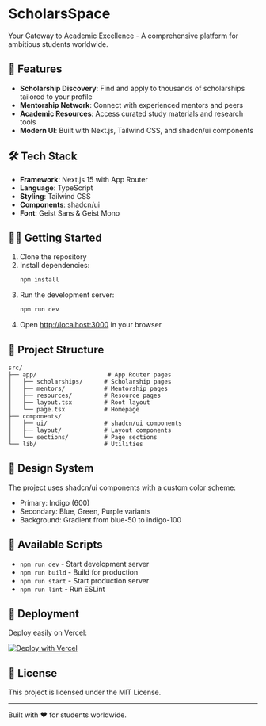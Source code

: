 # ScholarsSpace

Your Gateway to Academic Excellence - A comprehensive platform for ambitious students worldwide.

## 🚀 Features

- **Scholarship Discovery**: Find and apply to thousands of scholarships tailored to your profile
- **Mentorship Network**: Connect with experienced mentors and peers
- **Academic Resources**: Access curated study materials and research tools
- **Modern UI**: Built with Next.js, Tailwind CSS, and shadcn/ui components

## 🛠️ Tech Stack

- **Framework**: Next.js 15 with App Router
- **Language**: TypeScript
- **Styling**: Tailwind CSS
- **Components**: shadcn/ui
- **Font**: Geist Sans & Geist Mono

## 🏃‍♂️ Getting Started

1. Clone the repository
2. Install dependencies:
   ```bash
   npm install
   ```
3. Run the development server:
   ```bash
   npm run dev
   ```
4. Open [http://localhost:3000](http://localhost:3000) in your browser

## 📁 Project Structure

```
src/
├── app/                    # App Router pages
│   ├── scholarships/      # Scholarship pages
│   ├── mentors/           # Mentorship pages
│   ├── resources/         # Resource pages
│   ├── layout.tsx         # Root layout
│   └── page.tsx           # Homepage
├── components/
│   ├── ui/                # shadcn/ui components
│   ├── layout/            # Layout components
│   └── sections/          # Page sections
└── lib/                   # Utilities
```

## 🎨 Design System

The project uses shadcn/ui components with a custom color scheme:
- Primary: Indigo (600)
- Secondary: Blue, Green, Purple variants
- Background: Gradient from blue-50 to indigo-100

## 📝 Available Scripts

- `npm run dev` - Start development server
- `npm run build` - Build for production
- `npm run start` - Start production server
- `npm run lint` - Run ESLint

## 🚀 Deployment

Deploy easily on Vercel:

[![Deploy with Vercel](https://vercel.com/button)](https://vercel.com/new/clone?repository-url=https://github.com/yourusername/scholarsspace)

## 📄 License

This project is licensed under the MIT License.

---

Built with ❤️ for students worldwide.
